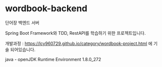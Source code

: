 # wordbook-backend
단어장 백엔드 서버

Spring Boot Framework와 TDD, RestAPI를 학습하기 위한 프로젝트입니다.

개발과정 : https://lcy960729.github.io/category/wordbook-project.html 에 기술 되어있습니다.

java - openJDK Runtime Environment 1.8.0_272
